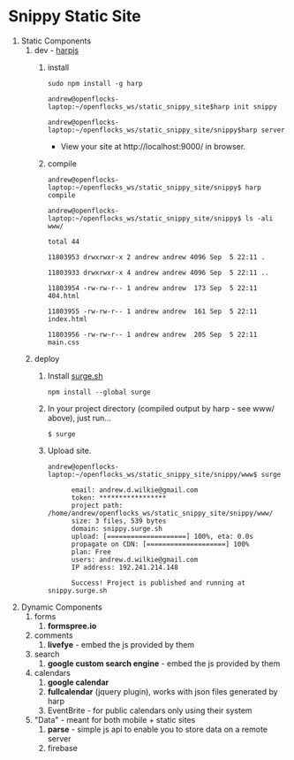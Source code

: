 # Snippy Static Site
1. Static Components
	1. dev - [harpjs](http://harpjs.com/)
		1. install

			```
			sudo npm install -g harp

			andrew@openflocks-laptop:~/openflocks_ws/static_snippy_site$harp init snippy

			andrew@openflocks-laptop:~/openflocks_ws/static_snippy_site/snippy$harp server
			```
			* View your site at http://localhost:9000/ in browser.
		1. compile

			```
			andrew@openflocks-laptop:~/openflocks_ws/static_snippy_site/snippy$ harp compile

			andrew@openflocks-laptop:~/openflocks_ws/static_snippy_site/snippy$ ls -ali www/

			total 44

			11803953 drwxrwxr-x 2 andrew andrew 4096 Sep  5 22:11 .

			11803933 drwxrwxr-x 4 andrew andrew 4096 Sep  5 22:11 ..

			11803954 -rw-rw-r-- 1 andrew andrew  173 Sep  5 22:11 404.html

			11803955 -rw-rw-r-- 1 andrew andrew  161 Sep  5 22:11 index.html

			11803956 -rw-rw-r-- 1 andrew andrew  205 Sep  5 22:11 main.css
			```
	1. deploy
		1. Install [surge.sh](http://surge.sh/)

			```
			npm install --global surge
			```
		1. In your project directory (compiled output by harp - see www/ above), just run…

			```
			$ surge
			```
		1. Upload site.

			```
			andrew@openflocks-laptop:~/openflocks_ws/static_snippy_site/snippy/www$ surge
	
	              email: andrew.d.wilkie@gmail.com
	              token: *****************
	       		  project path: /home/andrew/openflocks_ws/static_snippy_site/snippy/www/
	              size: 3 files, 539 bytes
	              domain: snippy.surge.sh
	              upload: [====================] 100%, eta: 0.0s
		   	 	  propagate on CDN: [====================] 100% 
	              plan: Free
	              users: andrew.d.wilkie@gmail.com
	         	  IP address: 192.241.214.148
	
	    		  Success! Project is published and running at snippy.surge.sh
			```
1. Dynamic Components
	1. forms
		1. **formspree.io**
	1. comments
		1. **livefye** - embed the js provided by them
	1. search 
		1. **google custom search engine** - embed the js provided by them
	1. calendars
		1. **google calendar**
		1. **fullcalendar** (jquery plugin), works with json files generated by harp
		1. EventBrite - for public calendars only using their system
	1. "Data" - meant for both mobile + static sites
		1. **parse** - simple js api to enable you to store data on a remote server
		1. firebase